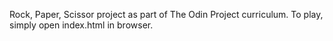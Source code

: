 Rock, Paper, Scissor project as part of The Odin Project curriculum. To play, simply open index.html in browser. 